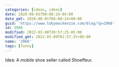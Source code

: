 ```yaml
---
categories: [ideas, ideas]
date: 2020-08-01T00:08:24-04:00
date_gmt: 2020-08-01T04:08:24+00:00
guid: 'https://www.tobymackenzie.com/blog/?p=2966'
id: 2966
modified: 2022-03-08T20:57:25-05:00
modified_gmt: 2022-03-09T01:57:25+00:00
name: '2966'
tags: [funny]
---
```


Idea: A mobile shoe seller called Shoeffeur.
